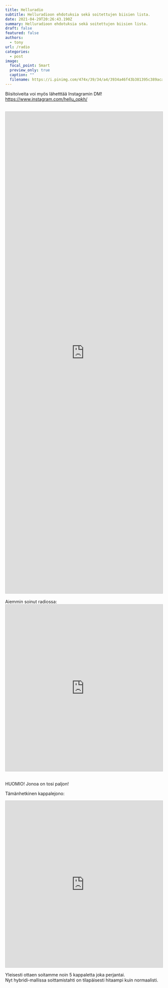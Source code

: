 ```yaml
---
title: Helluradio
subtitle: Helluradioon ehdotuksia sekä soitettujen biisien lista.
date: 2021-04-29T20:26:43.190Z
summary: Helluradioon ehdotuksia sekä soitettujen biisien lista.
draft: false
featured: false
authors:
  - tony
url: /radio
categories:
  - post
image:
  focal_point: Smart
  preview_only: true
  caption: ""
  filename: https://i.pinimg.com/474x/39/34/a4/3934a46f43b381395c389acaef16609e.jpg
---
```

Biisitoiveita voi myös lähetttää Instagramin DM! https://www.instagram.com/hellu_opkh/

<br>

<script src="https://static.airtable.com/js/embed/embed_snippet_v1.js"></script><iframe class="airtable-embed airtable-dynamic-height" src="https://airtable.com/embed/shr5EBHUmHzStubDx?backgroundColor=orange" frameborder="0" onmousewheel="" width="100%" height="1541" style="background: transparent; border: 1px solid #ccc;"></iframe>

<br>
<br>
Aiemmin soinut radiossa:
<iframe class="airtable-embed" src="https://airtable.com/embed/shrQ32Xsuo3lijWSP?backgroundColor=orange&layout=card" frameborder="0" onmousewheel="" width="100%" height="533" style="background: transparent; border: 1px solid #ccc;"></iframe>
<br>
<br>

HUOMIO! Jonoa on tosi paljon!


Tämänhetkinen kappalejono:
<iframe class="airtable-embed" src="https://airtable.com/embed/shr4F456wRiIzxN2R?backgroundColor=orange&layout=card" frameborder="0" onmousewheel="" width="100%" height="533" style="background: transparent; border: 1px solid #ccc;"></iframe>
<br>

Yleisesti ottaen soitamme noin 5 kappaletta joka perjantai.\
Nyt hybridi-mallissa soittamistahti on tilapäisesti hitaampi kuin normaalisti.